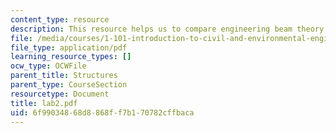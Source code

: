 ```yaml
---
content_type: resource
description: This resource helps us to compare engineering beam theory with experiment.
file: /media/courses/1-101-introduction-to-civil-and-environmental-engineering-design-i-fall-2005/6f99034868d8868ff7b170782cffbaca_lab2.pdf
file_type: application/pdf
learning_resource_types: []
ocw_type: OCWFile
parent_title: Structures
parent_type: CourseSection
resourcetype: Document
title: lab2.pdf
uid: 6f990348-68d8-868f-f7b1-70782cffbaca
---
```

